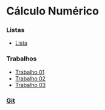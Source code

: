 # Cálculo Numérico


### Listas
* [Lista](cn_files/listas/01/lista01CN.pdf)

### Trabalhos

* [Trabalho 01](cn_files/trabalho/01/trabalho01.html)
* [Trabalho 02](cn_files/trabalho/02/trabalho02.html)
* [Trabalho 03](cn_files/trabalho/03/trabalho03.html)

### [Git](https://github.com/viniciusdenovaes/Unip232CNC)
